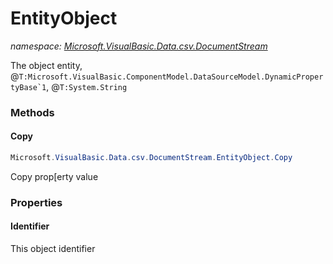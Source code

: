 ﻿# EntityObject
_namespace: <a href="#" onClick="load('/docs/Microsoft.VisualBasic.Data.csv.DocumentStream/index.md')">Microsoft.VisualBasic.Data.csv.DocumentStream</a>_

The object entity, @``T:Microsoft.VisualBasic.ComponentModel.DataSourceModel.DynamicPropertyBase`1``, @``T:System.String``



### Methods

#### Copy
```csharp
Microsoft.VisualBasic.Data.csv.DocumentStream.EntityObject.Copy
```
Copy prop[erty value


### Properties

#### Identifier
This object identifier

